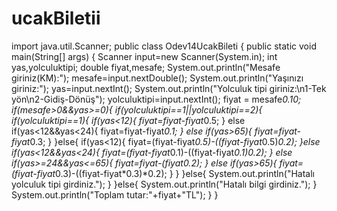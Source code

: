 # ucakBiletii
import java.util.Scanner;
public class Odev14UcakBileti {
    public static void main(String[] args) {
        Scanner input=new Scanner(System.in);
        int yas,yolculuktipi;
        double fiyat,mesafe;
        System.out.println("Mesafe giriniz(KM):");
        mesafe=input.nextDouble();
        System.out.println("Yaşınızı giriniz:");
        yas=input.nextInt();
        System.out.println("Yolculuk tipi giriniz:\n1-Tek yön\n2-Gidiş-Dönüş");
        yolculuktipi=input.nextInt();
        fiyat = mesafe*0.10;
        if(mesafe>0&&yas>=0){
            if(yolculuktipi==1||yolculuktipi==2){
                if(yolculuktipi==1){
                    if(yas<12){
                        fiyat=fiyat-fiyat*0.5;
                    } else if(yas<12&&yas<24){
                        fiyat=fiyat-fiyat*0.1;
                    } else if(yas>65){
                        fiyat=fiyat-fiyat*0.3;
                    }
                }else{
                    if(yas<12){
                        fiyat=(fiyat-fiyat*0.5)-((fiyat-fiyat*0.5)*0.2);
                    }else if(yas<12&&yas<24){
                        fiyat=(fiyat-fiyat*0.1)-((fiyat-fiyat*0.1)*0.2);
                    } else if(yas>=24&&yas<=65){
                        fiyat=fiyat-(fiyat*0.2);
                    } else if(yas>65){
                        fiyat=(fiyat-fiyat*0.3)-((fiyat-fiyat*0.3)*0.2);
                    }
                }
            }else{
                System.out.println("Hatalı yolculuk tipi girdiniz.");
            }
        }else{
            System.out.println("Hatalı bilgi girdiniz.");
        }
        System.out.println("Toplam tutar:"+fiyat+"TL");
    }
}
